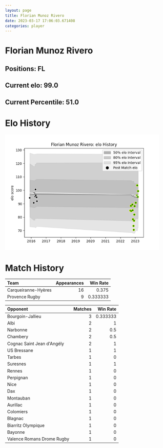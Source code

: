 ```yaml
---  
layout: page  
title: Florian Munoz Rivero  
date: 2023-03-17 17:06:03.671408  
categories: player  
---
```

# Florian Munoz Rivero

## Positions: FL

## Current elo: 99.0

## Current Percentile: 51.0

# Elo History


![elo history](history_FlorianMunozRivero.png)
# Match History


| Team                |   Appearances |   Win Rate |
|:--------------------|--------------:|-----------:|
| Carqueiranne-Hyères |            16 |   0.375    |
| Provence Rugby      |             9 |   0.333333 |

| Opponent                   |   Matches |   Win Rate |
|:---------------------------|----------:|-----------:|
| Bourgoin-Jallieu           |         3 |   0.333333 |
| Albi                       |         2 |   1        |
| Narbonne                   |         2 |   0.5      |
| Chambery                   |         2 |   0.5      |
| Cognac Saint Jean d'Angély |         2 |   1        |
| US Bressane                |         1 |   1        |
| Tarbes                     |         1 |   0        |
| Suresnes                   |         1 |   1        |
| Rennes                     |         1 |   0        |
| Perpignan                  |         1 |   0        |
| Nice                       |         1 |   0        |
| Dax                        |         1 |   0        |
| Montauban                  |         1 |   0        |
| Aurillac                   |         1 |   0        |
| Colomiers                  |         1 |   0        |
| Blagnac                    |         1 |   0        |
| Biarritz Olympique         |         1 |   0        |
| Bayonne                    |         1 |   0        |
| Valence Romans Drome Rugby |         1 |   0        |